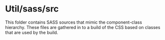 # Util/sass/src

This folder contains SASS sources that mimic the component-class hierarchy. These files
are gathered in to a build of the CSS based on classes that are used by the build.

